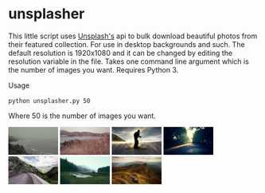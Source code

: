 # unsplasher

This little script uses [Unsplash's](https://unsplash.com) api to bulk download beautiful photos from their featured collection. For use in desktop backgrounds
and such. The default resolution is 1920x1080 and it can be changed by editing the resolution variable in the file. Takes one command line argument which is the number of images you want. Requires Python 3.

Usage

```
python unsplasher.py 50
```

Where 50 is the number of images you want.


<p float="left">
  <img src="pic1.jpg" width="100" />
  <img src="pic2.jpg" width="100" /> 
  <img src="pic3.jpg" width="100" />
  <img src="pic4.jpg" width="100" />
  <img src="pic5.jpg" width="100" /> 
  <img src="pic6.jpg" width="100" />
  <img src="pic7.jpg" width="100" />
</p>
